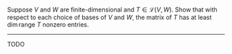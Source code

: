 Suppose $V$ and $W$ are finite-dimensional and $T \in \mathcal L(V,W)$. Show that with respect to each choice of bases of $V$ and $W$, the matrix of $T$ has at least $\dim \text{range }T$ nonzero entries.

---

TODO